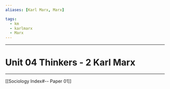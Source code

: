 ```yaml
---
aliases: [Karl Marx, Marx]

tags:
  - km
  - karlmarx
  - Marx 
---
```


***
# Unit  04 Thinkers - 2 Karl Marx
***
[[Sociology Index#-- Paper 01]]



